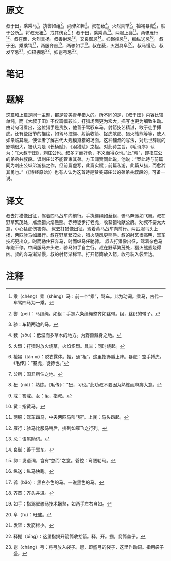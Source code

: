 # 原文
叔于田，乘乘马[^1]。执辔如组[^2]，两骖如舞[^3]。叔在薮[^4]，火烈具举[^5]。襢裼暴虎[^6]，献于公所[^7]。将叔无狃[^8]，戒其伤女[^9]！
叔于田，乘乘黄[^10]。两服上襄[^11]，两骖雁行[^12]。叔在薮，火烈具扬。叔善射忌[^13]，又良御忌[^14]。抑磬控忌[^15]，抑纵送忌[^16]。
叔于田，乘乘鸨[^17]，两服齐首[^18]，两骖如手[^19]。叔在薮，火烈具阜[^20]。叔马慢忌，叔发罕忌[^21]。抑释掤忌[^22]，抑鬯弓忌[^23]。
# 笔记

# 题解
这篇和上篇是同一主题，都是赞美青年猎人的。所不同的是，《叔于田》内容比较单纯，而《大叔于田》不仅篇幅较长，打猎场面更为宏大，描写也更为细致生动。由诗句可看出，这位猎手是贵族，他善于驾驭车马，射箭技艺精湛，敢于徒手搏虎。还有些细节的描绘，如驾马控缰、射箭收箭、捉虎献虎、猎火熊熊等等，使人如亲临其境，使读者了解古代大规模狩猎的场面。这种铺叔的写法，对后世辞赋的影响很大，被认为是《长杨赋》、《羽猎赋》之祖。对此诗主旨，《毛诗序》认为：“《大叔于田》，刺庄公也。叔多才而好勇，不义而得众也。”此“叔”，即指庄公的弟弟共叔段。讽刺庄公不能管束其弟。方玉润赞同此说，他说：“案此诗与前篇同为刺庄公纵弟游猎之作，但前篇虚写，此篇实赋；前篇私游，此篇从猎，而愈矜其勇也。”（《诗经原始》）也有人认为这首诗是赞美郑庄公的弟弟共叔段的。可备一说。
# 译文
叔去打猎像出征，驾着四马战车向前行。手执缰绳如丝组，骖马奔驰如飞舞。叔在野草繁茂处，点燃猎火焰熊熊。赤膊徒步打老虎，收获猎物献公府。劝叔不要太大意，小心猛虎伤害你。
叔去打猎像出征，驾着黄马战车向前行。两匹服马头上扬，两匹骖马如雁行。叔在野草繁茂处，猎火随风更熊熊。叔的射艺很高明，驾车技巧更出众。时而勒住狂奔马，时而纵马任驰骋。
叔去打猎像出征，驾着杂色马车跑不停。中间服马齐头进，骖马如手自主行。叔在野草繁茂处，猎火熊熊烧得凶。叔的奔马渐渐慢，叔的射箭渐稀罕。打开箭筒放入箭，收弓装入袋里边。
# 注释

[^1]: 乘（chéng）乘（shèng）马：前一个“乘”，驾车。此为动词。乘马，古代一车驾四马为一乘。
[^2]: 辔（pèi）：马缰绳。如组：手握六条缰绳整齐如丝带。组，丝织的带子。
[^3]: 骖：车辕两边的马。
[^4]: 薮（sǒu）：低湿而多草木的地方。为野兽藏身之地。
[^5]: 火烈：打猎时放火烧草，火焰炽烈。具举：同时烧起。
[^6]: 襢裼（tǎn xī）：脱衣露体。襢，通“袒”。这里指赤膊上阵。暴虎：空手搏虎。《毛传》：“暴虎，徒搏也。”
[^7]: 公所：国君所住之地。
[^8]: 狃（niǔ）：熟练。《毛传》：“狃，习也。”此劝叔不要因为熟练而麻痹大意。
[^9]: 戒：警戒。女：汝，指叔。
[^10]: 黄：指黄马。
[^11]: 两服：驾车四马，中央两匹马叫“服”。上襄：马头昂起。
[^12]: 雁行：骖马比服马稍后，排列如雁飞之行列。
[^13]: 忌：语尾助词。
[^14]: 良御：善于驾车。
[^15]: 抑：发语词，含有“忽而”之意。磬控：弯腰勒马。
[^16]: 纵送：纵马快跑。
[^17]: 鸨（bǎo）：黑白杂色的马。一说黑色的马。
[^18]: 齐首：齐头并进。
[^19]: 如手：指驾驭骖马技术娴熟，如两手左右自如。
[^20]: 阜（fù）：旺盛。
[^21]: 发罕：发箭稀少。
[^22]: 释掤（bīng）：这里指揭开箭筒收拾箭。释，开。掤，箭筒盖子。
[^23]: 鬯（chàng）弓：将弓放入袋子。鬯，即盛弓的袋子，这里作动词。指用袋子盛。